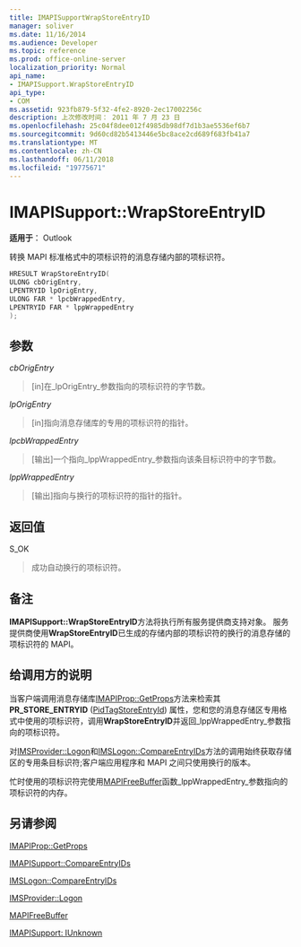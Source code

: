 ```yaml
---
title: IMAPISupportWrapStoreEntryID
manager: soliver
ms.date: 11/16/2014
ms.audience: Developer
ms.topic: reference
ms.prod: office-online-server
localization_priority: Normal
api_name:
- IMAPISupport.WrapStoreEntryID
api_type:
- COM
ms.assetid: 923fb879-5f32-4fe2-8920-2ec17002256c
description: 上次修改时间： 2011 年 7 月 23 日
ms.openlocfilehash: 25c04f8dee012f4985db98df7d1b3ae5536ef6b7
ms.sourcegitcommit: 9d60cd82b5413446e5bc8ace2cd689f683fb41a7
ms.translationtype: MT
ms.contentlocale: zh-CN
ms.lasthandoff: 06/11/2018
ms.locfileid: "19775671"
---
```

# <a name="imapisupportwrapstoreentryid"></a>IMAPISupport::WrapStoreEntryID

  
  
**适用于**： Outlook 
  
转换 MAPI 标准格式中的项标识符的消息存储内部的项标识符。
  
```cpp
HRESULT WrapStoreEntryID(
ULONG cbOrigEntry,
LPENTRYID lpOrigEntry,
ULONG FAR * lpcbWrappedEntry,
LPENTRYID FAR * lppWrappedEntry
);
```

## <a name="parameters"></a>参数

 _cbOrigEntry_
  
> [in]在_lpOrigEntry_参数指向的项标识符的字节数。 
    
 _lpOrigEntry_
  
> [in]指向消息存储库的专用的项标识符的指针。
    
 _lpcbWrappedEntry_
  
> [输出]一个指向_lppWrappedEntry_参数指向该条目标识符中的字节数。 
    
 _lppWrappedEntry_
  
> [输出]指向与换行的项标识符的指针的指针。
    
## <a name="return-value"></a>返回值

S_OK 
  
> 成功自动换行的项标识符。
    
## <a name="remarks"></a>备注

**IMAPISupport::WrapStoreEntryID**方法将执行所有服务提供商支持对象。 服务提供商使用**WrapStoreEntryID**已生成的存储内部的项标识符的换行的消息存储的项标识符的 MAPI。 
  
## <a name="notes-to-callers"></a>给调用方的说明

当客户端调用消息存储库[IMAPIProp::GetProps](imapiprop-getprops.md)方法来检索其**PR_STORE_ENTRYID** ([PidTagStoreEntryId](pidtagstoreentryid-canonical-property.md)) 属性，您和您的消息存储区专用格式中使用的项标识符，调用**WrapStoreEntryID**并返回_lppWrappedEntry_参数指向的项标识符。 
  
对[IMSProvider::Logon](imsprovider-logon.md)和[IMSLogon::CompareEntryIDs](imslogon-compareentryids.md)方法的调用始终获取存储区的专用条目标识符;客户端应用程序和 MAPI 之间只使用换行的版本。 
  
忙时使用的项标识符完使用[MAPIFreeBuffer](mapifreebuffer.md)函数_lppWrappedEntry_参数指向的项标识符的内存。 
  
## <a name="see-also"></a>另请参阅



[IMAPIProp::GetProps](imapiprop-getprops.md)
  
[IMAPISupport::CompareEntryIDs](imapisupport-compareentryids.md)
  
[IMSLogon::CompareEntryIDs](imslogon-compareentryids.md)
  
[IMSProvider::Logon](imsprovider-logon.md)
  
[MAPIFreeBuffer](mapifreebuffer.md)
  
[IMAPISupport: IUnknown](imapisupportiunknown.md)

